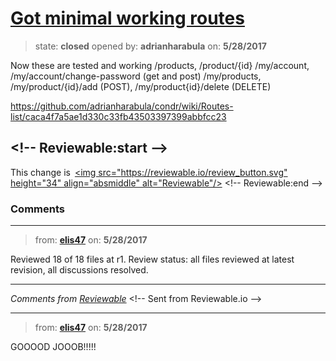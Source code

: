 # [Got minimal working routes](https://github.com/adrianharabula/condr/pull/152)

> state: **closed** opened by: **adrianharabula** on: **5/28/2017**

Now these are tested and working 
/products, /product/{id}
/my/account, /my/account/change-password (get and post)
/my/products, /my/product/{id}/add (POST), /my/product{id}/delete (DELETE)

https://github.com/adrianharabula/condr/wiki/Routes-list/caca4f7a5ae1d330c33fb43503397399abbfcc23

&lt;!-- Reviewable:start --&gt;
---
This change is [&lt;img src&#x3D;&quot;https://reviewable.io/review_button.svg&quot; height&#x3D;&quot;34&quot; align&#x3D;&quot;absmiddle&quot; alt&#x3D;&quot;Reviewable&quot;/&gt;](https://reviewable.io/reviews/adrianharabula/condr/152)
&lt;!-- Reviewable:end --&gt;


### Comments

---
> from: [**elis47**](https://github.com/adrianharabula/condr/pull/152#issuecomment-304523781) on: **5/28/2017**





Reviewed 18 of 18 files at r1.
Review status: all files reviewed at latest revision, all discussions resolved.

---



*Comments from [Reviewable](https://reviewable.io:443/reviews/adrianharabula/condr/152)*
&lt;!-- Sent from Reviewable.io --&gt;

---
> from: [**elis47**](https://github.com/adrianharabula/condr/pull/152#issuecomment-304523802) on: **5/28/2017**

GOOOOD JOOOB!!!!!
